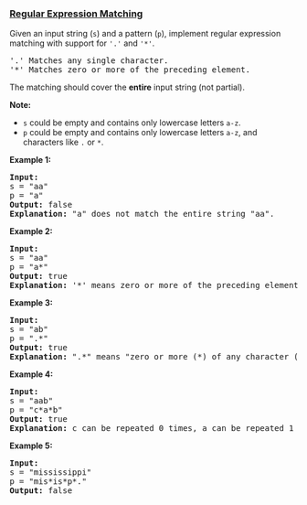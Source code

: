 ### [Regular Expression Matching](https://leetcode.com/problems/regular-expression-matching)

<p>Given an input string (<code>s</code>) and a pattern (<code>p</code>), implement regular expression matching with support for <code>&#39;.&#39;</code> and <code>&#39;*&#39;</code>.</p>

<pre>
&#39;.&#39; Matches any single character.
&#39;*&#39; Matches zero or more of the preceding element.
</pre>

<p>The matching should cover the <strong>entire</strong> input string (not partial).</p>

<p><strong>Note:</strong></p>

<ul>
	<li><code>s</code>&nbsp;could be empty and contains only lowercase letters <code>a-z</code>.</li>
	<li><code>p</code> could be empty and contains only lowercase letters <code>a-z</code>, and characters like&nbsp;<code>.</code>&nbsp;or&nbsp;<code>*</code>.</li>
</ul>

<p><strong>Example 1:</strong></p>

<pre>
<strong>Input:</strong>
s = &quot;aa&quot;
p = &quot;a&quot;
<strong>Output:</strong> false
<strong>Explanation:</strong> &quot;a&quot; does not match the entire string &quot;aa&quot;.
</pre>

<p><strong>Example 2:</strong></p>

<pre>
<strong>Input:</strong>
s = &quot;aa&quot;
p = &quot;a*&quot;
<strong>Output:</strong> true
<strong>Explanation:</strong>&nbsp;&#39;*&#39; means zero or more of the preceding&nbsp;element, &#39;a&#39;. Therefore, by repeating &#39;a&#39; once, it becomes &quot;aa&quot;.
</pre>

<p><strong>Example 3:</strong></p>

<pre>
<strong>Input:</strong>
s = &quot;ab&quot;
p = &quot;.*&quot;
<strong>Output:</strong> true
<strong>Explanation:</strong>&nbsp;&quot;.*&quot; means &quot;zero or more (*) of any character (.)&quot;.
</pre>

<p><strong>Example 4:</strong></p>

<pre>
<strong>Input:</strong>
s = &quot;aab&quot;
p = &quot;c*a*b&quot;
<strong>Output:</strong> true
<strong>Explanation:</strong>&nbsp;c can be repeated 0 times, a can be repeated 1 time. Therefore, it matches &quot;aab&quot;.
</pre>

<p><strong>Example 5:</strong></p>

<pre>
<strong>Input:</strong>
s = &quot;mississippi&quot;
p = &quot;mis*is*p*.&quot;
<strong>Output:</strong> false
</pre>
